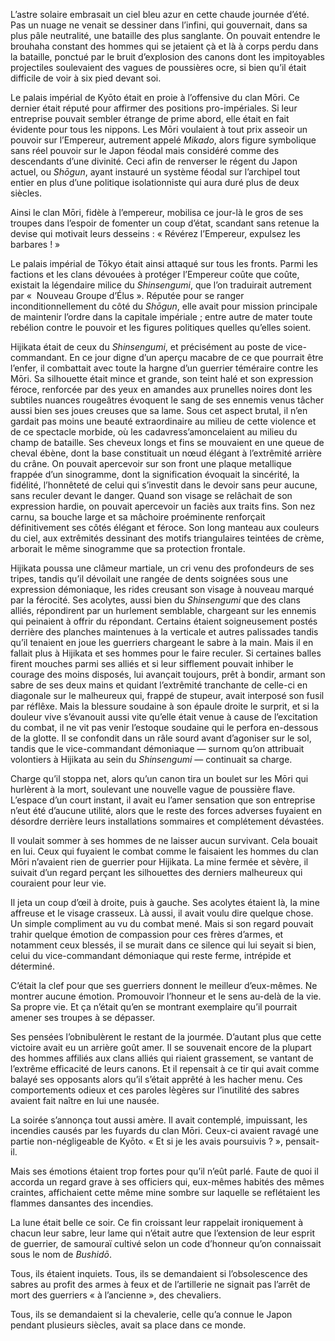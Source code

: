 L’astre solaire embrasait un ciel bleu azur en cette chaude journée d’été.
Pas un nuage ne venait se dessiner dans l’infini, qui gouvernait, dans sa plus
pâle neutralité, une bataille des plus sanglante. On pouvait entendre le
brouhaha constant des hommes qui se jetaient çà et là à corps perdu dans la
bataille, ponctué par le bruit d’explosion des canons dont les impitoyables
projectiles soulevaient des vagues de poussières ocre, si bien qu’il était
difficile de voir à six pied devant soi.

Le palais impérial de Kyōto était en proie à l’offensive du clan Mōri. Ce
dernier était réputé pour affirmer des positions pro-impériales. Si leur
entreprise pouvait sembler étrange de prime abord, elle était en fait évidente
pour tous les nippons. Les Mōri voulaient à tout prix asseoir un pouvoir sur
l’Empereur, autrement appelé *Mikado*, alors figure symbolique sans réel
pouvoir sur le Japon féodal mais considéré comme des descendants d’une
divinité. Ceci afin de renverser le régent du Japon actuel, ou *Shōgun*, ayant
instauré un système féodal sur l’archipel tout entier en plus d’une politique
isolationniste qui aura duré plus de deux siècles.

Ainsi le clan Mōri, fidèle à l’empereur, mobilisa ce jour-là le gros de ses
troupes dans l’espoir de fomenter un coup d’état, scandant sans retenue la
devise qui motivait leurs desseins : « Révérez l’Empereur, expulsez les
barbares ! »

Le palais impérial de Tōkyo était ainsi attaqué sur tous les fronts. Parmi les
factions et les clans dévouées à protéger l’Empereur coûte que coûte, existait
la légendaire milice du *Shinsengumi*, que l’on traduirait autrement par « 
Nouveau Groupe d’Élus ». Réputée pour se ranger inconditionnellement du côté
du *Shōgun*, elle avait pour mission principale de maintenir l’ordre dans
la capitale impériale ; entre autre de mater toute rebélion contre le pouvoir
et les figures politiques quelles qu’elles soient.

Hijikata était de ceux du *Shinsengumi*, et précisément au poste de
vice-commandant. En ce jour digne d’un aperçu macabre de ce que pourrait être
l’enfer, il combattait avec toute la hargne d’un guerrier téméraire contre les
Mōri. Sa silhouette était mince et grande, son teint halé et son expression
féroce, renforcée par des yeux en amandes aux prunelles noires dont les
subtiles nuances rougeâtres évoquent le sang de ses ennemis venus tâcher aussi
bien ses joues creuses que sa lame. Sous cet aspect brutal, il n’en gardait
pas moins une beauté extraordinaire au milieu de cette violence et de ce
spectacle morbide, où les cadavress’amoncelaient au milieu du champ de
bataille. Ses cheveux longs et fins se mouvaient en une queue de cheval ébène,
dont la base constituait un nœud élégant à l’extrêmité arrière du crâne.
On pouvait apercevoir sur son front une plaque metallique frappée d’un
sinogramme, dont la signification évoquait la sincérité, la fidélité,
l’honnêteté de celui qui s’investit dans le devoir sans peur aucune, sans
reculer devant le danger. Quand son visage se relâchait de son expression
hardie, on pouvait apercevoir un faciès aux traits fins. Son nez carnu, sa
bouche large et sa mâchoire proéminente renforçait définitivement ses côtés
élégant et féroce. Son long manteau aux couleurs du ciel, aux extrêmités
dessinant des motifs triangulaires teintées de crème, arborait le même
sinogramme que sa protection frontale.

Hijikata poussa une clâmeur martiale, un cri venu des profondeurs de ses
tripes, tandis qu’il dévoilait une rangée de dents soignées sous une expression
démoniaque, les rides creusant son visage à nouveau marqué par la férocité. Ses
acolytes, aussi bien du *Shinsengumi* que des clans alliés, répondirent par un
hurlement semblable, chargeant sur les ennemis qui peinaient à offrir du
répondant. Certains étaient soigneusement postés derrière des planches
maintenues à la verticale et autres palissades tandis qu’il tenaient en joue
les guerriers chargeant le sabre à la main. Mais il en fallait plus à Hijikata
et ses hommes pour le faire reculer. Si certaines balles firent mouches parmi
ses alliés et si leur sifflement pouvait inhiber le courage des moins disposés,
lui avançait toujours, prêt à bondir, armant son sabre de ses deux mains et
quidant l’extrêmité tranchante de celle-ci en diagonale sur le malheureux qui,
frappé de stupeur, avait interposé son fusil par réflêxe. Mais la blessure
soudaine à son épaule droite le surprit, et si la douleur vive s’évanouit aussi
vite qu’elle était venue à cause de l’excitation du combat, il ne vit pas venir
l’estoque soudaine qui le perfora en-dessous de la glotte. Il se confondit
dans un râle sourd avant d’agoniser sur le sol, tandis que le vice-commandant
démoniaque — surnom qu’on attribuait volontiers à Hijikata au sein du
*Shinsengumi* — continuait sa charge.

Charge qu’il stoppa net, alors qu’un canon tira un boulet sur les Mōri qui
hurlèrent à la mort, soulevant une nouvelle vague de poussière flave. L’espace
d’un court instant, il avait eu l’amer sensation que son entreprise n’eut été
d’aucune utilité, alors que le reste des forces adverses fuyaient en désordre
derrière leurs installations sommaires et complétement dévastées.

Il voulait sommer à ses hommes de ne laisser aucun survivant. Cela bouait en
lui. Ceux qui fuyaient le combat comme le faisaient les hommes du clan Mōri
n’avaient rien de guerrier pour Hijikata. La mine fermée et sèvère, il suivait
d’un regard perçant les silhouettes des derniers malheureux qui couraient pour
leur vie.

Il jeta un coup d’œil à droite, puis à gauche. Ses acolytes étaient là, la mine
affreuse et le visage crasseux. Là aussi, il avait voulu dire quelque chose.
Un simple compliment au vu du combat mené. Mais si son regard pouvait trahir
quelque émotion de compassion pour ces frères d’armes, et notamment ceux
blessés, il se murait dans ce silence qui lui seyait si bien, celui du
vice-commandant démoniaque qui reste ferme, intrépide et déterminé.

C’était la clef pour que ses guerriers donnent le meilleur d’eux-mêmes. Ne
montrer aucune émotion. Promouvoir l’honneur et le sens au-delà de la vie. Sa
propre vie. Et ça n’était qu’en se montrant exemplaire qu’il pourrait amener
ses troupes à se dépasser.

Ses pensées l’obnibulèrent le restant de la jourmée. D’autant plus que cette
victoire avait eu un arrière goût amer. Il se souvenait encore de la plupart
des hommes affiliés aux clans alliés qui riaient grassement, se vantant de
l’extrême efficacité de leurs canons. Et il repensait à ce tir qui avait
comme balayé ses opposants alors qu’il s’était apprêté à les hacher menu. Ces
comportements odieux et ces paroles lègères sur l’inutilité des sabres avaient
fait naître en lui une nausée.

La soirée s’annonça tout aussi amère. Il avait contemplé, impuissant, les
incendies causés par les fuyards du clan Mōri. Ceux-ci avaient ravagé une
partie non-négligeable de Kyōto. « Et si je les avais poursuivis ? »,
pensait-il.

Mais ses émotions étaient trop fortes pour qu’il n’eût parlé. Faute de quoi il
accorda un regard grave à ses officiers qui, eux-mêmes habités des mêmes
craintes, affichaient cette même mine sombre sur laquelle se reflétaient les
flammes dansantes des incendies.

La lune était belle ce soir. Ce fin croissant leur rappelait ironiquement à
chacun leur sabre, leur lame qui n’était autre que l’extension de leur esprit
de guerrier, de samouraï cultivé selon un code d’honneur qu’on connaissait
sous le nom de *Bushidō*.

Tous, ils étaient inquiets. Tous, ils se demandaient si l’obsolescence des
sabres au profit des armes à feux et de l’artillerie ne signait pas l’arrêt
de mort des guerriers « à l’ancienne », des chevaliers.

Tous, ils se demandaient si la chevalerie, celle qu’a connue le Japon pendant
plusieurs siècles, avait sa place dans ce monde.
